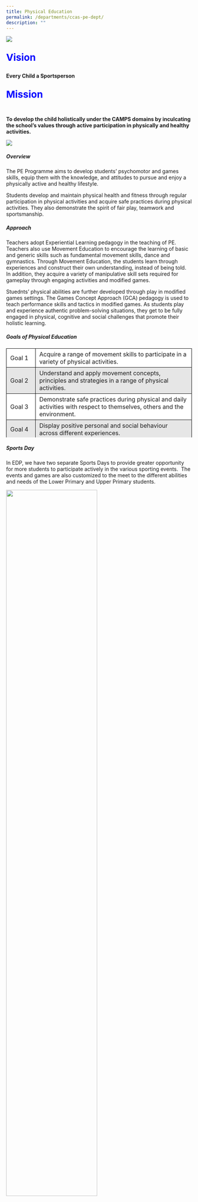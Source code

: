 ```yaml
---
title: Physical Education
permalink: /departments/ccas-pe-dept/
description: ""
---
```

![](/images/cca_vision.jpg)
<p style="font-size: 26px; color: blue; font-weight: bold;">Vision</p>
<b>Every Child a Sportsperson  <br>                                                                                                     

	

	
	
	
	
<p style="font-size: 26px; color: blue; font-weight: bold;">Mission</p><br>
To develop the child holistically under the CAMPS domains by inculcating the school’s values through active participation in physically and healthy activities.</b>

![](/images/cca_programme_highlights.jpg)

##### **_Overview_**

The PE Programme aims to develop students’ psychomotor and games skills, equip them with the knowledge, and attitudes to pursue and enjoy a physically active and healthy lifestyle.

Students develop and maintain physical health and fitness through regular participation in physical activities and acquire safe practices during physical activities. They also demonstrate the spirit of fair play, teamwork and sportsmanship.

##### **_Approach_**

Teachers adopt Experiential Learning pedagogy in the teaching of PE. Teachers also use Movement Education to encourage the learning of basic and generic skills such as fundamental movement skills, dance and gymnastics. Through Movement Education, the students learn through experiences and construct their own understanding, instead of being told. In addition, they acquire a variety of manipulative skill sets required for gameplay through engaging activities and modified games.

Stuednts’ physical abilities are further developed through play in modified games settings. The Games Concept Approach (GCA) pedagogy is used to teach performance skills and tactics in modified games. As students play and experience authentic problem-solving situations, they get to be fully engaged in physical, cognitive and social challenges that promote their holistic learning.

##### **_Goals of Physical Education_** 

<table border="0" style="box-sizing: inherit; border-collapse: collapse; border-spacing: 0px; max-width: 100%; width: 600px; height: 241px;"><tbody style="box-sizing: inherit;"><tr style="box-sizing: inherit; background: rgb(255, 255, 255);"><td valign="center" height="21" style="box-sizing: inherit; padding: 5px 10px; border: 1px solid rgb(0, 0, 0); height: 21px; width: 71px; text-align: left;">Goal 1</td><td style="box-sizing: inherit; padding: 5px 10px; border: 1px solid rgb(0, 0, 0); height: 21px; width: 573px; text-align: left;">Acquire a range of movement skills to participate in a variety of physical activities.</td></tr><tr style="box-sizing: inherit; background: rgb(230, 230, 230);"><td valign="center" height="21" style="box-sizing: inherit; padding: 5px 10px; border: 1px solid rgb(0, 0, 0); height: 21px; width: 71px; text-align: left;">Goal 2</td><td style="box-sizing: inherit; padding: 5px 10px; border: 1px solid rgb(0, 0, 0); height: 21px; width: 573px; text-align: left;">Understand and apply movement concepts, principles and strategies in a range of physical activities.</td></tr><tr style="box-sizing: inherit; background: rgb(255, 255, 255);"><td valign="center" height="21" style="box-sizing: inherit; padding: 5px 10px; border: 1px solid rgb(0, 0, 0); height: 21px; width: 71px; text-align: left;">Goal 3</td><td style="box-sizing: inherit; padding: 5px 10px; border: 1px solid rgb(0, 0, 0); height: 21px; width: 573px; text-align: left;">Demonstrate safe practices during physical and daily activities with respect to themselves, others and the environment.</td></tr><tr style="box-sizing: inherit; background: rgb(230, 230, 230);"><td valign="center" height="21" style="box-sizing: inherit; padding: 5px 10px; border: 1px solid rgb(0, 0, 0); height: 21px; width: 71px; text-align: left;">Goal 4</td><td style="box-sizing: inherit; padding: 5px 10px; border: 1px solid rgb(0, 0, 0); height: 21px; width: 573px; text-align: left;">Display positive personal and social behaviour across different experiences.</td></tr><tr style="box-sizing: inherit; background: rgb(255, 255, 255);"><td valign="center" height="21" style="box-sizing: inherit; padding: 5px 10px; border: 1px solid rgb(0, 0, 0); height: 21px; width: 71px; text-align: left;">Goal 5</td><td style="box-sizing: inherit; padding: 5px 10px; border: 1px solid rgb(0, 0, 0); height: 21px; width: 573px; text-align: left;">Acquire and maintain health-enhancing fitness through regular participation in physical activities.</td></tr><tr style="box-sizing: inherit; background: rgb(230, 230, 230);"><td valign="center" height="21" style="box-sizing: inherit; padding: 5px 10px; border: 1px solid rgb(0, 0, 0); height: 21px; width: 71px; text-align: left;">Goal 6</td><td style="box-sizing: inherit; padding: 5px 10px; border: 1px solid rgb(0, 0, 0); height: 21px; width: 573px; text-align: left;">Enjoy and value the benefits of living a physically active and healthy life.</td></tr></tbody></table>

##### _**Sports Day**_

In EDP, we have two separate Sports Days to provide greater opportunity for more students to participate actively in the various sporting events.  The events and games are also customized to the meet to the different abilities and needs of the Lower Primary and Upper Primary students.

<img src="/images/Cloud-2.jpeg"  
style="width:70%">

<img src="/images/Miguel-22.jpeg"  
style="width:70%">

<img src="/images/Carousel_4.jpeg"  
style="width:70%">


##### _**SwimSafer 2.0 Programme**_

SwimSafer 2.0 programme is a national water safety program developed to raise the standard of swimming proficiency in Singapore. This program will help evolve your child from a non-swimmer into a good swimmer. In EDP, all students in Primary 3 are strongly encouraged to participate in the programme. For more details, please visit the SwimSafer 2.0 Programme website below.

[https://www.myactivesg.com/Programmes/SwimSafer-Programme](https://www.myactivesg.com/Programmes/SwimSafer-Programme)

##### _**Sports Enrichment Programmes for Primary 4 and Primary 5 (SEP)**_

The SEP aims to advocate the importance of sports education, encourage sports participation and increase sporting opportunities for the students. Sports programmes under SEP should cater for development of skills and sports knowledge of students and help promote active participation of sports in schools. These programmes promote team spirit and character building, and arouse interest in continual sports participation amongst students.

##### **_Primary 5 Camp Resilience_**

Upper primary years are important years to increase the confidence and self-belief of the students. The aim of the camp is also to allow the teachers and students to build strong relationships and promote class bonding through its activities.

<table border="0" style="box-sizing: inherit; border-collapse: collapse; border-spacing: 0px; max-width: 100%; width: 600px; height: 241px;"><tbody style="box-sizing: inherit;"><tr style="box-sizing: inherit; background: rgb(255, 255, 255);"><td valign="center" height="21" style="box-sizing: inherit; padding: 5px 10px; border: 1px solid rgb(0, 0, 0); height: 21px; width: 116px; text-align: left;">Objectives of Programme</td><td style="box-sizing: inherit; padding: 5px 10px; border: 1px solid rgb(0, 0, 0); height: 21px; width: 579px; text-align: left;">The camp programme must achieve the following objectives:<p style="box-sizing: inherit; font-size: 1em;"></p><ol style="box-sizing: inherit;"><li style="box-sizing: inherit;">To build teacher- student relationship (TSR).</li><li style="box-sizing: inherit;">To foster teamwork within the classes and amongst the students.</li><li style="box-sizing: inherit;">To expose the students in challenging but controlled situations.</li></ol></td></tr><tr style="box-sizing: inherit; background: rgb(230, 230, 230);"><td valign="center" height="21" style="box-sizing: inherit; padding: 5px 10px; border: 1px solid rgb(0, 0, 0); height: 21px; width: 116px; text-align: left;">Outcome of Programme</td><td style="box-sizing: inherit; padding: 5px 10px; border: 1px solid rgb(0, 0, 0); height: 21px; width: 579px; text-align: left;">Students should be able to:<p style="box-sizing: inherit; font-size: 1em;"></p><ol style="box-sizing: inherit;"><li style="box-sizing: inherit;">&nbsp;Acknowledge their individual strengths and weaknesses.</li><li style="box-sizing: inherit;">Work and function together as a team.</li><li style="box-sizing: inherit;">Foster closer friendship amongst their peers.</li><li style="box-sizing: inherit;">Display traits of values as highlighted in the school values.</li></ol></td></tr></tbody></table>

<img src="/images/DSC_7158-scaled.jpeg"  
style="width:70%">

<img src="/images/DSC_7314-scaled.jpeg"  
style="width:70%">

<img src="/images/DSC_7614-scaled.jpeg"  
style="width:70%">

##### _**Health Education**_

In promoting holistic health, our students are provided with a wide variety of interesting and engaging Health Education programmes. These programmes are aimed to equip our students with relevant skills and enable them to make responsible decisions in taking charge of their health. Some of these programmes include:

– Apple Day / Fruit Day, a day where students and staff get free apple or fruit to encourage having fruits as healthy snacks

– Health Assembly Progamme, a regular Health programme to remind students of healthy eating

– Blood Pressure Awareness Programme for P5 students to raise awareness on the importance of monitoring their own blood pressure.

– Our students are allowed to bring a blood pressure monitoring kit home to help take the blood pressure of their family members.

– Dental Talk by our school Dental Therapist on good oral hygiene for P1,P3 & P5 students.

– Temperature-taking exercises to remind on safeguarding individual health and social responsibility.

##### _**Play@Recess**_

During the respective recesses, sports equipment are made available for our students to play in a supervised environment as part of the Play@Recess programme. Students are encouraged to make new friends from other classes, share the equipment and play together. Play@ Recess allows our students to further enhance their SEL competencies.

![](/images/cca_links.jpg)

Information for parents:

SwimSafer 2.0 Programme

[https://www.myactivesg.com/Programmes/SwimSafer-Programme](https://www.myactivesg.com/Programmes/SwimSafer-Programme)